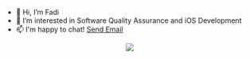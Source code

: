 <!-- <p align="center">
    <a href="https://www.linkedin.com/in/fsayfi">
        <img src="https://img.shields.io/badge/LinkedIn-blue?style=flat-square&logo=linkedin" alt="LinkedIn">
    </a>
</p> -->

- 👋 Hi, I’m Fadi
- 👀 I’m interested in Software Quality Assurance and iOS Development
- 📫 I'm happy to chat! <a href = "mailto: contact@fsayfi.com">Send Email</a>

<p align="center">
  <a href="https://github.com/fadious">
    <img src="https://komarev.com/ghpvc/?username=fadious&color=blue&style=flat)" />
  </a>
</p>

<!---
fadious/fadious is a ✨ special ✨ repository because its `README.md` (this file) appears on your GitHub profile.
You can click the Preview link to take a look at your changes.
--->
